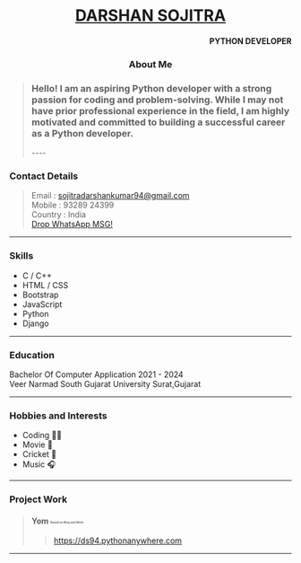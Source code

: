 <h1 align="center" > <a href=""> DARSHAN SOJITRA  </a>  </h1><h4 align="right">PYTHON  DEVELOPER</h4>

<h3 align="center"> About Me</h3>

> <h3>Hello! I am an aspiring Python developer with a strong passion for coding and problem-solving. While I may not have prior professional experience in the field, I am highly motivated and committed to building a successful career as a Python developer.</h3>
> ----
### Contact Details

> Email : sojitradarshankumar94@gmail.com 
> <br>Mobile : 93289 24399
> <br>Country : India
> <br>[Drop WhatsApp MSG!](https://wa.me/9328924366?text=)
----
### Skills

 - C / C++
 - HTML / CSS
 - Bootstrap
 - JavaScript
 - Python
 - Django
----
### Education

<p>Bachelor Of Computer Application 2021 - 2024<br>
Veer Narmad South Gujarat University Surat,Gujarat</p>

----
### Hobbies and Interests

- Coding 👩‍💻
- Movie 🎥
- Cricket 🏏
- Music 🎧
----
###  Project Work

> #### Yom <sub><sup style="font-size:5px;">Based on Blog and Work</sup></sub>
>> <a herf="https://ds94.pythonanywhere.com" target="_blank" >https://ds94.pythonanywhere.com</a>

----



<!--
**paragkikani/paragkikani** is a ✨ _special_ ✨ repository because its `README.md` (this file) appears on your GitHub profile.

Here are some ideas to get you started:

- 🔭 I’m currently working on ...
- 🌱 I’m currently learning ...
- 👯 I’m looking to collaborate on ...
- 🤔 I’m looking for help with ...
- 💬 Ask me about ...
- 📫 How to reach me: ...
- 😄 Pronouns: ...
- ⚡ Fun fact: ...
-->
